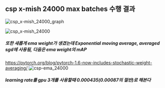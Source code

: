## csp x-mish 24000 max batches 수행 결과
![csp_x-mish_24000_graph](https://user-images.githubusercontent.com/88171531/184265244-f43a9c06-6373-4dc5-ba85-3d10a9d079c1.png)

![csp_x-mish_24000](https://user-images.githubusercontent.com/88171531/184265256-2bb77e2a-fb78-4fcd-b35b-80f2803c16d0.png)

##### 또한 새롭게 ema weight가 생겼는데 Exponential moving average, averaged sgd에 사용됨, 다음은 ema weight의 mAP
https://pytorch.org/blog/pytorch-1.6-now-includes-stochastic-weight-averaging/
![csp-ema_24000](https://user-images.githubusercontent.com/88171531/184265566-a61b17d8-5de9-4dc7-b35d-eaafbed5f602.png)

##### learning rate를 gpu 3개를 사용할때 0.000435(0.00087의 절반)로 해본다
